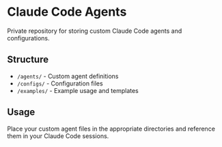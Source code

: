 # Claude Code Agents

Private repository for storing custom Claude Code agents and configurations.

## Structure

- `/agents/` - Custom agent definitions
- `/configs/` - Configuration files
- `/examples/` - Example usage and templates

## Usage

Place your custom agent files in the appropriate directories and reference them in your Claude Code sessions.